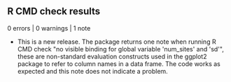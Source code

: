 ## R CMD check results

0 errors | 0 warnings | 1 note

* This is a new release. The package returns one note when running  R CMD check "no visible binding for global variable 'num_sites' and 'sd'", these are non-standard evaluation constructs used in the ggplot2 package to refer to column names in a data frame. The code works as expected and this note does not indicate a problem.
